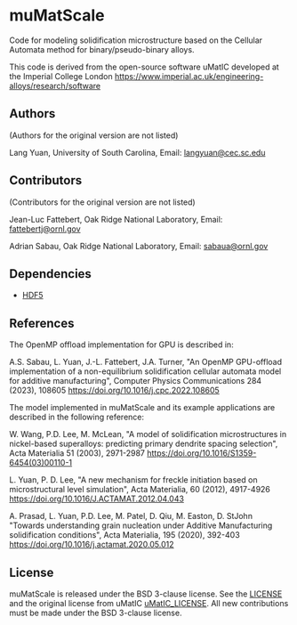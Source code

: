 # muMatScale

Code for modeling solidification microstructure based on the Cellular Automata method for binary/pseudo-binary alloys.

This code is derived from the open-source software uMatIC developed at the
Imperial College London
https://www.imperial.ac.uk/engineering-alloys/research/software

## Authors ##
(Authors for the original version are not listed)

Lang Yuan, University of South Carolina, Email: langyuan@cec.sc.edu

## Contributors ##
(Contributors for the original version are not listed)

Jean-Luc Fattebert, Oak Ridge National Laboratory, Email: fattebertj@ornl.gov

Adrian Sabau, Oak Ridge National Laboratory, Email: sabaua@ornl.gov

## Dependencies ##

* [HDF5](https://support.hdfgroup.org/HDF5)

## References ##


The OpenMP offload implementation for GPU is described in:

A.S. Sabau, L. Yuan, J.-L. Fattebert, J.A. Turner,
"An OpenMP GPU-offload implementation of a non-equilibrium solidification
cellular automata model for additive manufacturing",
Computer Physics Communications 284 (2023), 108605
https://doi.org/10.1016/j.cpc.2022.108605

The model implemented in muMatScale and its example applications are described in the following reference:

W. Wang, P.D. Lee, M. McLean,
"A model of solidification microstructures in nickel-based
superalloys: predicting primary dendrite spacing selection",
Acta Materialia 51 (2003), 2971-2987
https://doi.org/10.1016/S1359-6454(03)00110-1

L. Yuan, P. D. Lee,
"A new mechanism for freckle initiation based on microstructural level simulation",
Acta Materialia, 60 (2012), 4917-4926
https://doi.org/10.1016/J.ACTAMAT.2012.04.043

A. Prasad, L. Yuan, P.D. Lee, M. Patel, D. Qiu, M. Easton, D. StJohn
"Towards understanding grain nucleation under Additive Manufacturing solidification conditions",
Acta Materialia, 195 (2020), 392-403
https://doi.org/10.1016/j.actamat.2020.05.012


## License ##

muMatScale is released under the BSD 3-clause license. See the [LICENSE](./LICENSE)
and the original license from uMatIC [uMatIC_LICENSE](./uMatIC_LICENSE).
All new contributions must be made under the BSD 3-clause license.
